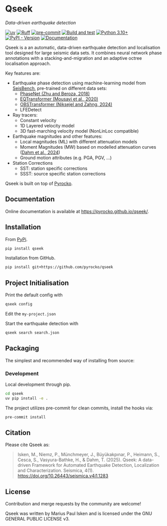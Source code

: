 # Qseek

*Data-driven earthquake detection*

[![uv](https://img.shields.io/endpoint?url=https://raw.githubusercontent.com/astral-sh/uv/main/assets/badge/v0.json)](https://github.com/astral-sh/uv)
[![Ruff](https://img.shields.io/endpoint?url=https://raw.githubusercontent.com/astral-sh/ruff/main/assets/badge/v2.json)](https://github.com/astral-sh/ruff)
[![pre-commit](https://img.shields.io/badge/pre--commit-enabled-brightgreen?logo=pre-commit&logoColor=white)](https://pre-commit.com/)
[![Build and test](https://github.com/pyrocko/qseek/actions/workflows/build.yaml/badge.svg)](https://github.com/pyrocko/qseek/actions/workflows/build.yaml)
[![Python 3.10+](https://img.shields.io/badge/Python-3.10+-blue.svg)](https://python.org/)
[![PyPI - Version](https://img.shields.io/pypi/v/qseek)](https://pypi.org/project/qseek/)
[![Documentation](https://img.shields.io/badge/read-documentation-blue)](https://pyrocko.github.io/qseek/)
<!-- [![PyPI](https://img.shields.io/pypi/v/lassie)](https://pypi.org/project/lassie/) -->

Qseek is a an automatic, data-driven earthquake detection and localisation tool designed for large seismic data sets. It combines neural network phase annotations with a stacking-and-migration and an adaptive octree localisation approach.

Key features are:

* Earthquake phase detection using machine-learning model from [SeisBench](https://github.com/seisbench/seisbench), pre-trained on different data sets:
  * [PhaseNet (Zhu and Beroza, 2018)](https://doi.org/10.1093/gji/ggy423)
  * [EQTransformer (Mousavi et al., 2020)](https://doi.org/10.1038/s41467-020-17591-w)
  * [OBSTransformer (Niksejel and Zahng, 2024)](https://doi.org/10.1093/gji/ggae049)
  * LFEDetect
* Ray tracers:
  * Constant velocity
  * 1D Layered velocity model
  * 3D fast-marching velocity model (NonLinLoc compatible)
* Earthquake magnitudes and other features:
  * Local magnitudes (ML) with different attenuation models
  * Moment Magnitudes (MW) based on modelled attenuation curves ([Dahm et al., 2024](https://doi.org/10.26443/seismica.v3i2.1205))
  * Ground motion attributes (e.g. PGA, PGV, ...)
* Station Corrections
  * SST: station specific corrections
  * SSST: source specific station corrections

Qseek is built on top of [Pyrocko](https://pyrocko.org).

## Documentation

Online documentation is available at <https://pyrocko.github.io/qseek/>.

## Installation

From [PyPi](https://pypi.org/project/qseek/).

```sh
pip install qseek
```

Installation from GitHub.

```sh
pip install git+https://github.com/pyrocko/qseek
```

## Project Initialisation

Print the default config with

```sh
qseek config
```

Edit the `my-project.json`

Start the earthquake detection with

```sh
qseek search search.json
```

## Packaging

The simplest and recommended way of installing from source:

### Development

Local development through pip.

```sh
cd qseek
uv pip install -e .
```

The project utilizes pre-commit for clean commits, install the hooks via:

```sh
pre-commit install
```

## Citation

Please cite Qseek as:

> Isken, M., Niemz, P., Münchmeyer, J., Büyükakpınar, P., Heimann, S., Cesca, S., Vasyura-Bathke, H., & Dahm, T. (2025). Qseek: A data-driven Framework for Automated Earthquake Detection, Localization and Characterization. Seismica, 4(1). <https://doi.org/10.26443/seismica.v4i1.1283>

## License

Contribution and merge requests by the community are welcome!

Qseek was written by Marius Paul Isken and is licensed under the GNU GENERAL PUBLIC LICENSE v3.
